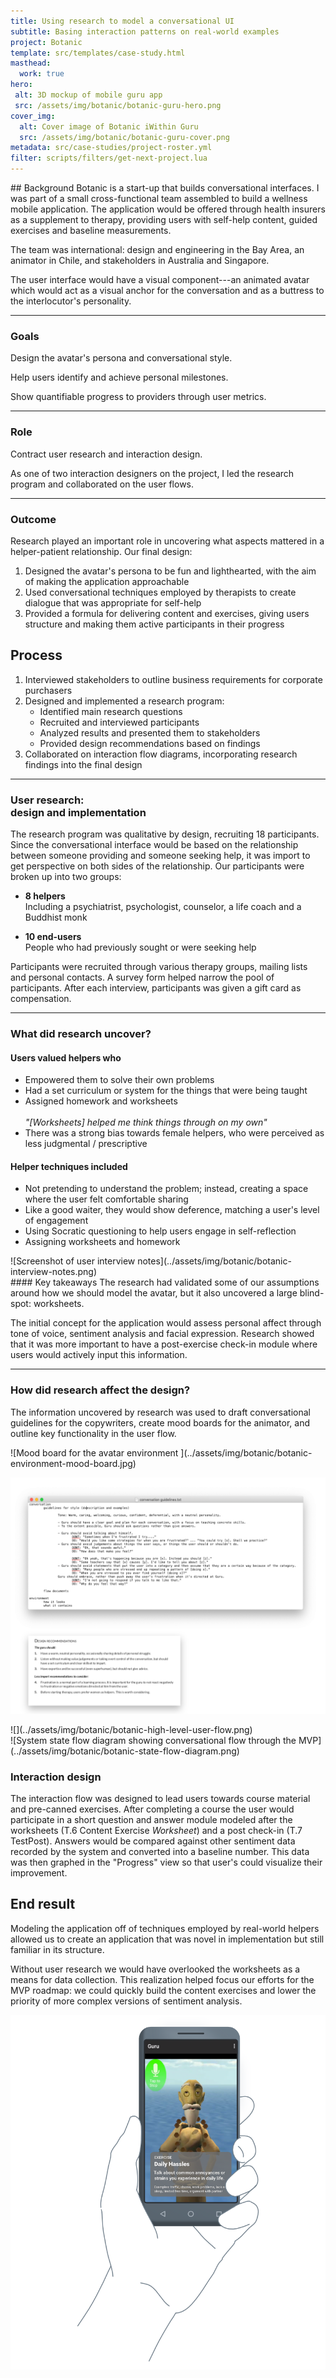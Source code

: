 ```yaml
---
title: Using research to model a conversational UI
subtitle: Basing interaction patterns on real-world examples 
project: Botanic
template: src/templates/case-study.html
masthead:
  work: true
hero:
 alt: 3D mockup of mobile guru app
 src: /assets/img/botanic/botanic-guru-hero.png
cover_img:
  alt: Cover image of Botanic iWithin Guru
  src: /assets/img/botanic/botanic-guru-cover.png
metadata: src/case-studies/project-roster.yml
filter: scripts/filters/get-next-project.lua
---
```


<section class="grid split-lists indenter:3/5 flip-top:kid border-top:3px border-accent:cyan">
## Background
Botanic is a start-up that builds conversational interfaces. I was part of a small cross-functional team assembled to build a wellness mobile application. The application would be offered through health insurers as a supplement to therapy, providing users with self-help content, guided exercises and baseline measurements.

The team was international: design and engineering in the Bay Area, an animator in Chile, and stakeholders in Australia and Singapore.

The user interface would have a visual component---an animated avatar which would act as a visual anchor for the conversation and as a buttress to the interlocutor's personality. 

---

### Goals
Design the avatar's persona and conversational style.

Help users identify and achieve personal milestones.

Show quantifiable progress to providers through user metrics.

---

### Role
Contract user research and interaction design.

As one  of two interaction designers on the project, I led the research program and collaborated on the user flows.

---

### Outcome
Research played an important role in uncovering what aspects mattered in a helper-patient relationship. Our final design:

1. Designed the avatar's persona to be fun and lighthearted, with the aim of making the application approachable
2. Used conversational techniques employed by therapists to create dialogue that was appropriate for self-help
3. Provided a formula for delivering content and exercises, giving users structure and making them active participants in their progress

</section>
<section class="grid indenter:3/5 flip-top:kid border-top:3px border-accent:magenta">

## Process
1. Interviewed stakeholders to outline business requirements for corporate purchasers
2. Designed and implemented a research program:
   * Identified main research questions
   * Recruited and interviewed participants
   * Analyzed results and presented them to stakeholders
   * Provided design recommendations based on findings
3. Collaborated on interaction flow diagrams, incorporating research findings into the final design

--- 

### User research:</br>design and implementation
The research program was qualitative by design, recruiting 18 participants. Since the conversational interface would be based on the relationship between someone providing and someone seeking help, it was import to get perspective on both sides of the relationship. Our participants were broken up into two groups:

- **8 helpers**\
Including a psychiatrist, psychologist, counselor, a life coach and a Buddhist monk

- **10 end-users**\
People who had previously sought or were seeking help

Participants were recruited through various therapy groups, mailing lists and personal contacts. A survey form helped narrow the pool of participants. After each interview, participants was given a gift card as compensation.

---

### What did research uncover?

#### Users valued helpers who
- Empowered them to solve their own problems 
- Had a  set curriculum or system for the things that were being taught
- Assigned homework and worksheets\
\
_"[Worksheets] helped me think things through on my own"_
- There was a strong bias towards female helpers, who were perceived as less judgmental / prescriptive


#### Helper techniques included
- Not pretending to understand the problem; instead, creating a space where the user felt comfortable sharing
- Like a good waiter, they would show deference, matching a user's level of engagement
- Using Socratic questioning to help users engage in self-reflection
- Assigning worksheets and homework


<div class="subgrid side-by-side">
<div class="padding-stack:size2">
![Screenshot of user interview notes](../assets/img/botanic/botanic-interview-notes.png)
</div>
<div class="null">
#### Key takeaways
The research had validated some of our assumptions around how we should model the avatar, but it also uncovered a large blind-spot: worksheets.

The initial concept for the application would assess personal affect through tone of voice, sentiment analysis and facial expression. Research showed that it was more important to have a post-exercise check-in module where users would actively input this information.
</div>
</div>

---
### How did research affect the design?

The information uncovered by research was used to draft conversational guidelines for the copywriters, create mood boards for the animator, and outline key functionality in the user flow.

<div class="two-thirds padding-stack" data-tab="1">
![Mood board for the avatar environment ](../assets/img/botanic/botanic-environment-mood-board.jpg)

![Excerpts from the conversation guidelines and design recommendations](../assets/img/botanic/botanic-guidelines-and-recommendations.png)
</div>

<div class="bkg:grey pano img-height:unset">
![](../assets/img/botanic/botanic-high-level-user-flow.png)
<div class="padding-stack">
![System state flow diagram showing conversational flow through the MVP](../assets/img/botanic/botanic-state-flow-diagram.png)
</div>
</div>

### Interaction design
The interaction flow was designed to lead users towards course material and pre-canned exercises. After completing a course the user would participate in a short question and answer module modeled after the worksheets (T.6 Content Exercise _Worksheet_) and a post check-in (T.7 TestPost). Answers would be compared against other sentiment data recorded by the system and converted into a baseline number. This data was then graphed in the "Progress" view so that user's could visualize their improvement.


</section>

<section class="grid indenter:3/5 flip-top:kid border-top:3px border-accent:yellow">


## End result
Modeling the application off of techniques employed by real-world helpers allowed us to create an application that was novel in implementation but still familiar in its structure.

Without user research we would have overlooked the worksheets as a means for data collection. This realization helped focus our efforts for the MVP roadmap: we could quickly build the content exercises and lower the priority of more complex versions of sentiment analysis.

![Mockup of "worksheet" Exercise module](../assets/img/botanic/botanic-worksheet-exercise-mockup.png)

